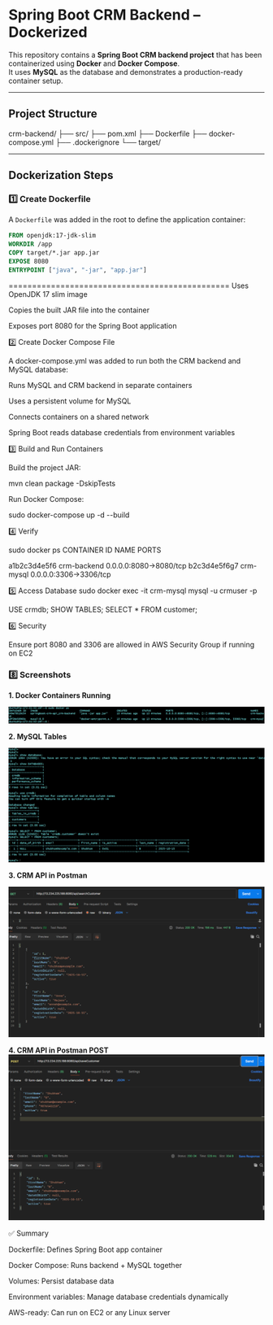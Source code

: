 # Spring Boot CRM Backend – Dockerized

This repository contains a **Spring Boot CRM backend project** that has been containerized using **Docker** and **Docker Compose**.  
It uses **MySQL** as the database and demonstrates a production-ready container setup.

---

## **Project Structure**

crm-backend/
├── src/
├── pom.xml
├── Dockerfile
├── docker-compose.yml
├── .dockerignore
└── target/

---

## **Dockerization Steps**

### 1️⃣ Create Dockerfile

A `Dockerfile` was added in the root to define the application container:

```dockerfile
FROM openjdk:17-jdk-slim
WORKDIR /app
COPY target/*.jar app.jar
EXPOSE 8080
ENTRYPOINT ["java", "-jar", "app.jar"]
```

===============================================
Uses OpenJDK 17 slim image

Copies the built JAR file into the container

Exposes port 8080 for the Spring Boot application

2️⃣ Create Docker Compose File

A docker-compose.yml was added to run both the CRM backend and MySQL database:

Runs MySQL and CRM backend in separate containers

Uses a persistent volume for MySQL

Connects containers on a shared network

Spring Boot reads database credentials from environment variables

3️⃣ Build and Run Containers

Build the project JAR:

mvn clean package -DskipTests

Run Docker Compose:

sudo docker-compose up -d --build

4️⃣ Verify

sudo docker ps
CONTAINER ID   NAME          PORTS

a1b2c3d4e5f6   crm-backend   0.0.0.0:8080->8080/tcp
b2c3d4e5f6g7   crm-mysql     0.0.0.0:3306->3306/tcp


5️⃣ Access Database
sudo docker exec -it crm-mysql mysql -u crmuser -p

USE crmdb;
SHOW TABLES;
SELECT * FROM customer;

6️⃣ Security

Ensure port 8080 and 3306 are allowed in AWS Security Group if running on EC2

### **8️⃣ Screenshots**

**1. Docker Containers Running**

![Docker Containers](images/dockercontainers.png)

**2. MySQL Tables**

![MySQL Tables](images/mysqltables.png)

**3. CRM API in Postman**

![CRM API](images/getalllistapi.png)

**4. CRM API in Postman POST**
![CRM API](images/postmanpost.png)


✅ Summary

Dockerfile: Defines Spring Boot app container

Docker Compose: Runs backend + MySQL together

Volumes: Persist database data

Environment variables: Manage database credentials dynamically

AWS-ready: Can run on EC2 or any Linux server
